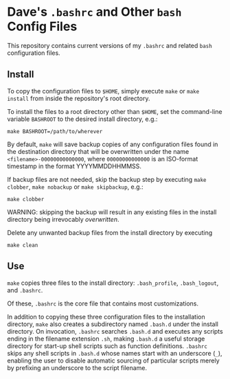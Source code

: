 # Dave's `.bashrc` and Other `bash` Config Files

This repository contains current versions of my `.bashrc` and related `bash` configuration files.


## Install ##

To copy the configuration files to `$HOME`, simply execute `make` or `make install` from inside the repository's root directory.

To install the files to a root directory other than `$HOME`, set the command-line variable `BASHROOT` to the desired install directory, e.g.:

    make BASHROOT=/path/to/wherever

By default, `make` will save backup copies of any configuration files found in the destination directory that will be overwritten under the name `<filename>-00000000000000`, where `00000000000000` is an ISO-format timestamp in the format YYYYMMDDHHMMSS.

If backup files are not needed, skip the backup step by executing `make clobber`, `make nobackup` or `make skipbackup`, e.g.:

    make clobber

WARNING: skipping the backup will result in any existing files in the install directory being irrevocably *overwritten*.

Delete any unwanted backup files from the install directory by executing

    make clean


## Use ##

`make` copies three files to the install directory: `.bash_profile`, `.bash_logout`, and `.bashrc`.

Of these, `.bashrc` is the core file that contains most customizations.

In addition to copying these three configuration files to the installation directory, `make` also creates a subdirectory named `.bash.d` under the install directory. On invocation, `.bashrc` searches `.bash.d` and executes any scripts ending in the filename extension `.sh`, making `.bash.d` a useful storage directory for start-up shell scripts such as function definitions. `.bashrc` skips any shell scripts in `.bash.d` whose names start with an underscore (`_`), enabling the user to disable automatic sourcing of particular scripts merely by prefixing an underscore to the script filename.
